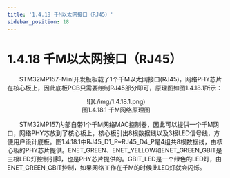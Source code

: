 ```yaml
---
title: '1.4.18 千M以太网接口（RJ45）'
sidebar_position: 18
---
```


# 1.4.18 千M以太网接口（RJ45） 

&emsp;&emsp;STM32MP157-Mini开发板板载了1个千M以太网接口(RJ45)，网络PHY芯片在核心板上，因此底板PCB只需要绘制RJ45部分即可，原理图如图1.4.18.1所示：

<center>
![](./img/1.4.18.1.png)<br/>
图1.4.18.1 千M网络原理图 
</center>


&emsp;&emsp;STM32MP157内部自带1个千M网络MAC控制器，因此可以提供一个千M网口，网络PHY芯放到了核心板上，核心板引出8根数据线以及3根LED信号线，方便用户设计底板。图1.4.18.1中RJ45_D1_P~RJ45_D4_P是4组共8根数据线，由核心板的PHY芯片提供。ENET_GREEN、ENET_YELLOW和ENET_GREEN_GBIT是三根LED灯控制引脚，也是PHY芯片提供的。GBIT_LED是一个绿色的LED灯，由ENET_GREEN_GBIT控制，如果网络工作在千M的时候此LED灯就会闪烁。















